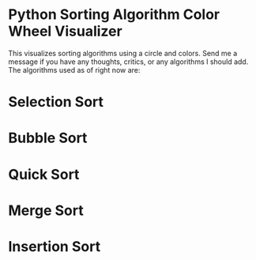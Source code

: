 # Python Sorting Algorithm Color Wheel Visualizer

This visualizes sorting algorithms using a circle and colors.
Send me a message if you have any thoughts, critics, or any algorithms I should add.
The algorithms used as of right now are:
# Selection Sort
# Bubble Sort
# Quick Sort
# Merge Sort
# Insertion Sort

